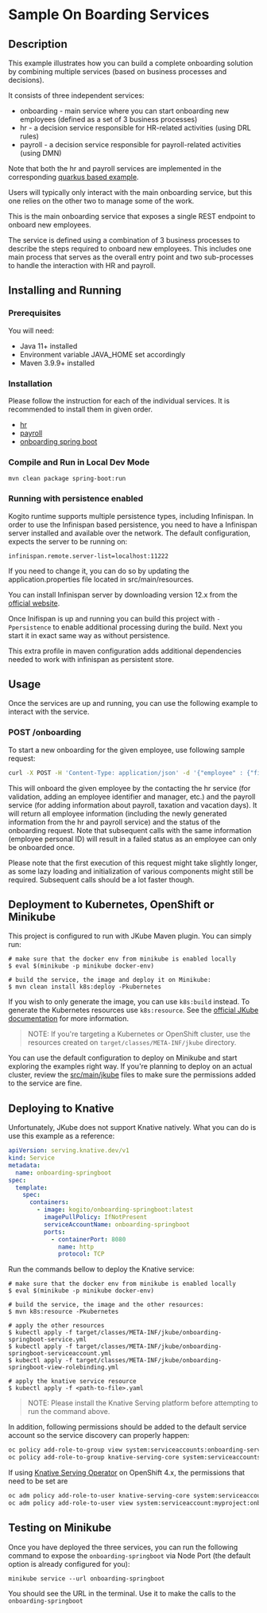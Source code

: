 # Sample On Boarding Services

## Description

This example illustrates how you can build a complete onboarding solution by combining multiple services (based on
business processes and decisions).

It consists of three independent services:

* onboarding - main service where you can start onboarding new employees (defined as a set of 3 business processes)
* hr - a decision service responsible for HR-related activities (using DRL rules)
* payroll - a decision service responsible for payroll-related activities (using DMN)

Note that both the hr and payroll services are implemented in the corresponding [quarkus based example](../../kogito-quarkus-examples/onboarding-example/).

Users will typically only interact with the main onboarding service, but this one relies on the other two to manage some
of the work.

This is the main onboarding service that exposes a single REST endpoint to onboard new employees.

The service is defined using a combination of 3 business processes to describe the steps required to onboard new
employees. This includes one main process that serves as the overall entry point and two sub-processes to handle the
interaction with HR and payroll.

## Installing and Running

### Prerequisites

You will need:

- Java 11+ installed
- Environment variable JAVA_HOME set accordingly
- Maven 3.9.9+ installed

### Installation

Please follow the instruction for each of the individual services. It is recommended to install them in given order.

* [hr](../../kogito-quarkus-examples/onboarding-example/hr/README.md)
* [payroll](../../kogito-quarkus-examples/onboarding-example/payroll/README.md)
* [onboarding spring boot](README.md)

### Compile and Run in Local Dev Mode

```
mvn clean package spring-boot:run
```

### Running with persistence enabled

Kogito runtime supports multiple persistence types, including Infinispan. In order to use the Infinispan based
persistence, you need to have a Infinispan server installed and available over the network. The default configuration,
expects the server to be running on:

```
infinispan.remote.server-list=localhost:11222
```

If you need to change it, you can do so by updating the application.properties file located in src/main/resources.

You can install Infinispan server by downloading version 12.x from
the [official website](https://infinispan.org/download/).

Once Inifispan is up and running you can build this project with `-Ppersistence` to enable additional processing during
the build. Next you start it in exact same way as without persistence.

This extra profile in maven configuration adds additional dependencies needed to work with infinispan as persistent
store.

## Usage

Once the services are up and running, you can use the following example to interact with the service.

### POST /onboarding

To start a new onboarding for the given employee, use following sample request:

```sh
curl -X POST -H 'Content-Type: application/json' -d '{"employee" : {"firstName" : "Mark", "lastName" : "Test", "personalId" : "xxx-yy-zzz", "birthDate" : "1995-12-10T14:50:12.123+02:00", "address" : {"country" : "US", "city" : "Boston", "street" : "any street 3", "zipCode" : "10001"}}}' http://localhost:8080/onboarding
```

This will onboard the given employee by the contacting the hr service (for validation, adding an employee identifier and
manager, etc.) and the payroll service (for adding information about payroll, taxation and vacation days). It will
return all employee information (including the newly generated information from the hr and payroll service) and the
status of the onboarding request. Note that subsequent calls with the same information (employee personal ID) will
result in a failed status as an employee can only be onboarded once.

Please note that the first execution of this request might take slightly longer, as some lazy loading and initialization
of various components might still be required. Subsequent calls should be a lot faster though.

## Deployment to Kubernetes, OpenShift or Minikube

This project is configured to run with JKube Maven plugin. You can simply run:

```shell
# make sure that the docker env from minikube is enabled locally
$ eval $(minikube -p minikube docker-env)

# build the service, the image and deploy it on Minikube:
$ mvn clean install k8s:deploy -Pkubernetes
```

If you wish to only generate the image, you can use `k8s:build` instead. To generate the Kubernetes resources
use `k8s:resource`. See the [official JKube documentation](https://www.eclipse.org/jkube/docs/kubernetes-maven-plugin)
for more information.

> NOTE: If you're targeting a Kubernetes or OpenShift cluster, use the resources created on `target/classes/META-INF/jkube` directory.

You can use the default configuration to deploy on Minikube and start exploring the examples right way. If you're
planning to deploy on an actual cluster, review the [src/main/jkube](src/main/jkube) files to make sure the permissions
added to the service are fine.

## Deploying to Knative

Unfortunately, JKube does not support Knative natively. What you can do is use this example as a reference:

````yaml
apiVersion: serving.knative.dev/v1
kind: Service
metadata:
  name: onboarding-springboot
spec:
  template:
    spec:
      containers:
        - image: kogito/onboarding-springboot:latest
          imagePullPolicy: IfNotPresent
          serviceAccountName: onboarding-springboot
          ports:
            - containerPort: 8080
              name: http
              protocol: TCP
````

Run the commands bellow to deploy the Knative service:

```shell
# make sure that the docker env from minikube is enabled locally
$ eval $(minikube -p minikube docker-env)

# build the service, the image and the other resources:
$ mvn k8s:resource -Pkubernetes

# apply the other resources
$ kubectl apply -f target/classes/META-INF/jkube/onboarding-springboot-service.yml
$ kubectl apply -f target/classes/META-INF/jkube/onboarding-springboot-serviceaccount.yml
$ kubectl apply -f target/classes/META-INF/jkube/onboarding-springboot-view-rolebinding.yml

# apply the knative service resource
$ kubectl apply -f <path-to-file>.yaml
```

> NOTE: Please install the Knative Serving platform before attempting to run the command above.

In addition, following permissions should be added to the default service account so the service discovery can properly
happen:

```sh
oc policy add-role-to-group view system:serviceaccounts:onboarding-service -n istio-system
oc policy add-role-to-group knative-serving-core system:serviceaccounts:onboarding-service -n default
```

If using [Knative Serving Operator](https://github.com/knative/serving-operator) on OpenShift 4.x, the permissions that
need to be set are

```sh
oc adm policy add-role-to-user knative-serving-core system:serviceaccount:myproject:onboarding-service -n default
oc adm policy add-role-to-user view system:serviceaccount:myproject:onboarding-service -n istio-system
```

## Testing on Minikube

Once you have deployed the three services, you can run the following command to expose the `onboarding-springboot` via
Node Port (the default option is already configured for you):

```shell
minikube service --url onboarding-springboot
```

You should see the URL in the terminal. Use it to make the calls to the `onboarding-springboot`
